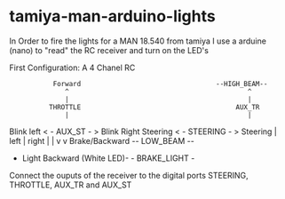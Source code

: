 # tamiya-man-arduino-lights
In Order to fire the lights for a MAN 18.540 from tamiya I use a arduine (nano) to "read" the RC receiver and turn on the LED's

First Configuration:
A 4 Chanel RC 

               Forward                                  --HIGH_BEAM--
                  ^                                             ^
                  |                                             |
              THROTTLE                                       AUX_TR
                  |                                             |
 Blink left  < - AUX_ST - > Blink Right      Steering    < - STEERING  - >  Steering
                  |                           left              |        right
                  |                                             |
                  v                                             v
         Brake/Backward                                 -- LOW_BEAM --
   - Light Backward (White LED)-
         - BRAKE_LIGHT - 
         
 Connect the ouputs of the receiver to the digital ports  STEERING, THROTTLE, AUX_TR and AUX_ST 
